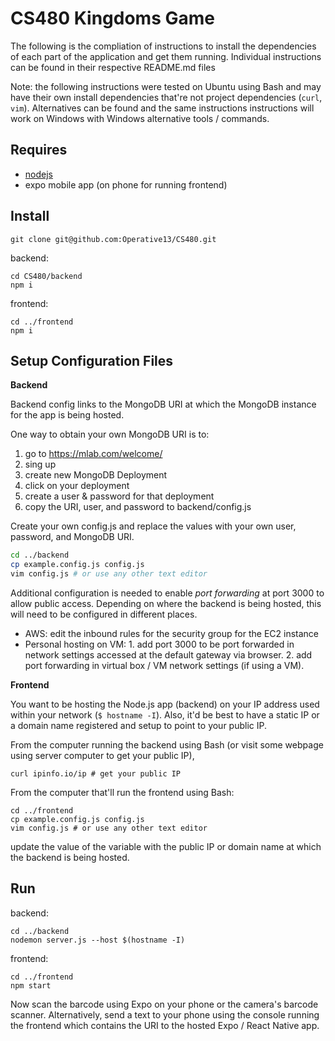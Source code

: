 # CS480 Kingdoms Game

The following is the compliation of instructions to install the 
dependencies of each part of the application and get them running.
Individual instructions can be found in their respective README.md files

Note: the following instructions were tested on Ubuntu using Bash
and may have their own install dependencies that're not project 
dependencies (`curl`, `vim`). Alternatives can be found and the same
instructions instructions will work on Windows with Windows alternative
tools / commands.

## Requires

- [nodejs](https://nodejs.org/en/)
- expo mobile app (on phone for running frontend)

## Install
 
```
git clone git@github.com:Operative13/CS480.git
```  
  
backend:
```
cd CS480/backend
npm i
```

frontend:

```
cd ../frontend
npm i
```

## Setup Configuration Files
**Backend**

Backend config links to the MongoDB URI at which the MongoDB instance
for the app is being hosted.

One way to obtain your own MongoDB URI is to:
1. go to https://mlab.com/welcome/
2. sing up
3. create new MongoDB Deployment
4. click on your deployment
5. create a user & password for that deployment
6. copy the URI, user, and password to backend/config.js

Create your own config.js and replace the values with your own
user, password, and MongoDB URI.
```bash
cd ../backend
cp example.config.js config.js
vim config.js # or use any other text editor
```

Additional configuration is needed to enable *port 
forwarding* at port 3000 to allow public access.
Depending on where the backend is being hosted, this will
need to be configured in different places. 

- AWS: edit the inbound rules for the security group for the EC2 instance
- Personal hosting on VM: 1. add port 3000 to be port forwarded in network settings 
accessed at the default gateway via browser. 2. add port forwarding in virtual 
box / VM network settings (if using a VM).

**Frontend**

You want to be hosting the Node.js app (backend)
on your IP address used within your network (`$ hostname -I`).
Also, it'd be best to have a static IP or a domain name
registered and setup to point to your public IP.

From the computer running the backend using Bash
(or visit some webpage using server computer 
to get your public IP),

```
curl ipinfo.io/ip # get your public IP
``` 

From the computer that'll run the frontend using Bash:

```
cd ../frontend
cp example.config.js config.js
vim config.js # or use any other text editor
```

update the value of the variable with the public IP
or domain name at which the backend is being hosted.

## Run

backend:
```
cd ../backend
nodemon server.js --host $(hostname -I)
```

frontend:
```
cd ../frontend
npm start
```

Now scan the barcode using Expo on your phone or the 
camera's barcode scanner. Alternatively, send a text to
your phone using the console running the frontend which
contains the URI to the hosted Expo / React Native app.